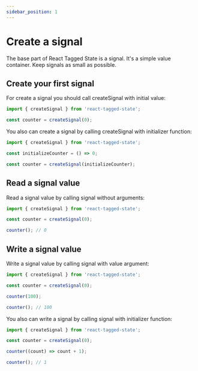 ```yaml
---
sidebar_position: 1
---
```


# Create a signal

The base part of React Tagged State is a signal. It's a simple value container. Keep signals as small as possible.

## Create your first signal

For create a signal you should call createSignal with initial value:

```typescript
import { createSignal } from 'react-tagged-state';

const counter = createSignal(0);
```

You also can create a signal by calling createSignal with initializer function:

```typescript
import { createSignal } from 'react-tagged-state';

const initializeCounter = () => 0;

const counter = createSignal(initializeCounter);
```

## Read a signal value

Read a signal value by calling signal without arguments:

```typescript
import { createSignal } from 'react-tagged-state';

const counter = createSignal(0);

counter(); // 0
```

## Write a signal value

Write a signal value by calling signal with value argument:

```typescript
import { createSignal } from 'react-tagged-state';

const counter = createSignal(0);

counter(100);

counter(); // 100
```

You also can write a signal by calling signal with initializer function:

```typescript
import { createSignal } from 'react-tagged-state';

const counter = createSignal(0);

counter((count) => count + 1);

counter(); // 1
```
